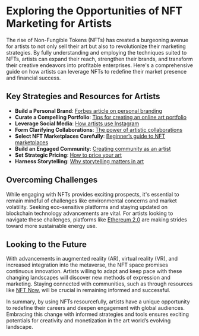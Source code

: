 # Exploring the Opportunities of NFT Marketing for Artists

The rise of Non-Fungible Tokens (NFTs) has created a burgeoning avenue for artists to not only sell their art but also to revolutionize their marketing strategies. By fully understanding and employing the techniques suited to NFTs, artists can expand their reach, strengthen their brands, and transform their creative endeavors into profitable enterprises. Here's a comprehensive guide on how artists can leverage NFTs to redefine their market presence and financial success.

## Key Strategies and Resources for Artists

- **Build a Personal Brand**: [Forbes article on personal branding](https://www.forbes.com/sites/forbescoachescouncil/2021/04/14/20-key-elements-to-building-an-authentic-personal-brand/?sh=5914d2f76a9a)
- **Curate a Compelling Portfolio**: [Tips for creating an online art portfolio](https://www.artsy.net/article/artsy-editorial-create-stellar-artist-website)
- **Leverage Social Media**: [How artists use Instagram](https://www.socialmediaexaminer.com/how-artists-can-use-instagram-to-acquire-devoted-fans/)
- **Form Clarifying Collaborations**: [The power of artistic collaborations](https://www.theartcareerproject.com/importance-artist-collaboration/)
- **Select NFT Marketplaces Carefully**: [Beginner’s guide to NFT marketplaces](https://decrypt.co/resources/nft-marketplaces-guide)
- **Build an Engaged Community**: [Creating community as an artist](https://www.artsy.net/article/artsy-editorial-build-art-community)
- **Set Strategic Pricing**: [How to price your art](https://www.artfinder.com/blog/post/artists-your-ultimate-guide-to-pricing/)
- **Harness Storytelling**: [Why storytelling matters in art](https://www.artbusiness.com/art-telling-your-story-in-art.html)

## Overcoming Challenges

While engaging with NFTs provides exciting prospects, it's essential to remain mindful of challenges like environmental concerns and market volatility. Seeking eco-sensitive platforms and staying updated on blockchain technology advancements are vital. For artists looking to navigate these challenges, platforms like [Ethereum 2.0](https://ethereum.org/en/eth2/) are making strides toward more sustainable energy use.

## Looking to the Future

With advancements in augmented reality (AR), virtual reality (VR), and increased integration into the metaverse, the NFT space promises continuous innovation. Artists willing to adapt and keep pace with these changing landscapes will discover new methods of expression and marketing. Staying connected with communities, such as through resources like [NFT Now](https://www.nftnow.com/), will be crucial in remaining informed and successful.

In summary, by using NFTs resourcefully, artists have a unique opportunity to redefine their careers and deepen engagement with global audiences. Embracing this change with informed strategies and tools ensures exciting potentials for creativity and monetization in the art world’s evolving landscape.